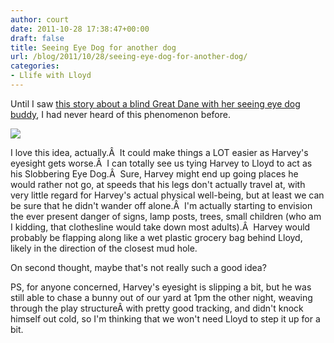 ```yaml
---
author: court
date: 2011-10-28 17:38:47+00:00
draft: false
title: Seeing Eye Dog for another dog
url: /blog/2011/10/28/seeing-eye-dog-for-another-dog/
categories:
- Llife with Lloyd
---
```


Until I saw [this story about a blind Great Dane with her seeing eye dog buddy](http://www.dailymail.co.uk/news/article-2051780/Blind-Great-Dane-Lily-needs-home-space-HER-guide-dog-Maddison.html), I had never heard of this phenomenon before.

[![](http://www.vallentyne.com/blog/wp-content/uploads/2011/10/seeing-eye-dog.jpg)
](http://www.vallentyne.com/blog/wp-content/uploads/2011/10/seeing-eye-dog.jpg)

I love this idea, actually.Â  It could make things a LOT easier as Harvey's eyesight gets worse.Â  I can totally see us tying Harvey to Lloyd to act as his Slobbering Eye Dog.Â  Sure, Harvey might end up going places he would rather not go, at speeds that his legs don't actually travel at, with very little regard for Harvey's actual physical well-being, but at least we can be sure that he didn't wander off alone.Â  I'm actually starting to envision the ever present danger of signs, lamp posts, trees, small children (who am I kidding, that clothesline would take down most adults).Â  Harvey would probably be flapping along like a wet plastic grocery bag behind Lloyd, likely in the direction of the closest mud hole.

On second thought, maybe that's not really such a good idea?

PS, for anyone concerned, Harvey's eyesight is slipping a bit, but he was still able to chase a bunny out of our yard at 1pm the other night, weaving through the play structureÂ with pretty good tracking, and didn't knock himself out cold, so I'm thinking that we won't need Lloyd to step it up for a bit.
